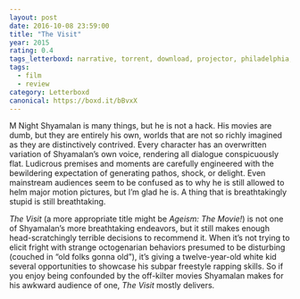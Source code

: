 ```yaml
---
layout: post 
date: 2016-10-08 23:59:00
title: "The Visit"
year: 2015
rating: 0.4
tags_letterboxd: narrative, torrent, download, projector, philadelphia, Robtober
tags:
  - film
  - review
category: Letterboxd
canonical: https://boxd.it/bBvxX
---
```


M Night Shyamalan is many things, but he is not a hack. His movies are dumb, but they are entirely his own, worlds that are not so richly imagined as they are distinctively contrived. Every character has an overwritten variation of Shyamalan’s own voice, rendering all dialogue conspicuously flat. Ludicrous premises and moments are carefully engineered with the bewildering expectation of generating pathos, shock, or delight. Even mainstream audiences seem to be confused as to why he is still allowed to helm major motion pictures, but I’m glad he is. A thing that is breathtakingly stupid is still breathtaking.

<cite>The Visit</cite> (a more appropriate title might be <cite>Ageism: The Movie!</cite>) is not one of Shyamalan’s more breathtaking endeavors, but it still makes enough head-scratchingly terrible decisions to recommend it. When it’s not trying to elicit fright with strange octogenarian behaviors presumed to be disturbing (couched in “old folks gonna old”), it’s giving a twelve-year-old white kid several opportunities to showcase his subpar freestyle rapping skills. So if you enjoy being confounded by the off-kilter movies Shyamalan makes for his awkward audience of one, <cite>The Visit</cite> mostly delivers.